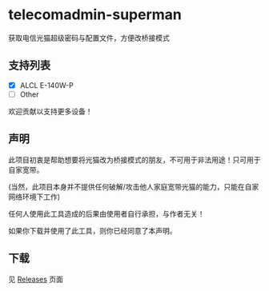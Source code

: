 # telecomadmin-superman

获取电信光猫超级密码与配置文件，方便改桥接模式

## 支持列表

* [x] ALCL E-140W-P
* [ ] Other

欢迎贡献以支持更多设备！

## 声明

此项目初衷是帮助想要将光猫改为桥接模式的朋友，不可用于非法用途！只可用于自家宽带。

(当然，此项目本身并不提供任何破解/攻击他人家庭宽带光猫的能力，只能在自家网络环境下工作)

任何人使用此工具造成的后果由使用者自行承担，与作者无关！

如果你下载并使用了此工具，则你已经同意了本声明。

## 下载

见 [Releases](https://github.com/xiaozhuai/telecomadmin-superman/releases) 页面
